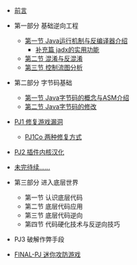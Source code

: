 <!-- Docsify/_sidebar.md -->
- [前言](/) 
- 第一部分 基础逆向工程
  - [第一节 Java运行机制与反编译器介绍](/part1/chapter1/L1)
    - [补充篇 jadx的实用功能](/part1/chapter1/EX1)
  - [第二节 混淆与反混淆](/part1/chapter2/L2)
  - [第三节 控制流图分析](/part1/chapter3/L3)
- 第二部分 字节码基础
  - [第一节 Java字节码的概念与ASM介绍](/part2/chapter1/L1)
  - [第二节 Java字节码的修改](/part2/chapter2/L2)
  
- [PJ1 修复游戏漏洞](pj1/PJ1)
  - [PJ1Co 两种修复方式](pj1/PJ1Co)
- [PJ2 插件内核汉化](pj2/PJ2)
- [未完待续……](TBC)
- 第三部分 进入底层世界
  - 第一节 认识底层代码
  - 第二节 底层代码应用
  - 第三节 底层代码逆向
  - 第四节 代码硬化技术与反逆向技巧
- PJ3 破解作弊手段
- [FINAL-PJ 迷你攻防游戏](FPJ/FPJ)
